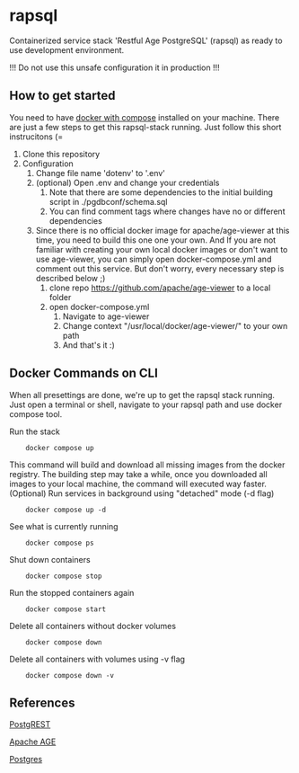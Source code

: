 # rapsql #
Containerized service stack 'Restful Age PostgreSQL' (rapsql) as ready to use development environment.

!!! Do not use this unsafe configuration it in production !!!

## How to get started ##
You need to have [docker with compose](https://docs.docker.com/get-docker/) installed on your machine. There are just a few steps to get this rapsql-stack running. Just follow this short instrucitons (=

1. Clone this repository 
2. Configuration
    1. Change file name 'dotenv' to '.env'
    2. (optional) Open .env and change your credentials
        1. Note that there are some dependencies to the initial building script in ./pgdbconf/schema.sql
        2. You can find comment tags where changes have no or different dependencies
    3. Since there is no official docker image for apache/age-viewer at this time, you need to build this one one your own. And If you are not familiar with creating your own local docker images or don't want to use age-viewer, you can simply open docker-compose.yml and comment out this service. But don't worry, every necessary step is described below ;)
        1. clone repo https://github.com/apache/age-viewer to a local folder
        2. open docker-compose.yml 
            1. Navigate to age-viewer
            2. Change context "/usr/local/docker/age-viewer/" to your own path
            3. And that's it :)

## Docker Commands on CLI
When all presettings are done, we're up to get the rapsql stack running. Just open a terminal or shell, navigate to your rapsql path and use docker compose tool.

Run the stack 
~~~
    docker compose up
~~~    
This command will build and download all missing images from the docker registry. The building step may take a while, once you downloaded all images to your local machine, the command will executed way faster.
(Optional) Run services in background using "detached" mode (-d flag)
~~~
    docker compose up -d
~~~  
See what is currently running
~~~
    docker compose ps
~~~  
Shut down containers
~~~
    docker compose stop
~~~     
Run the stopped containers again
~~~
    docker compose start
~~~ 
Delete all containers without docker volumes
~~~
    docker compose down
~~~ 
Delete all containers with volumes using -v flag
~~~
    docker compose down -v
~~~ 

## References
[PostgREST](https://github.com/PostgREST/postgrest)

[Apache AGE](https://github.com/apache/age/)

[Postgres](https://github.com/postgres/postgres)


         